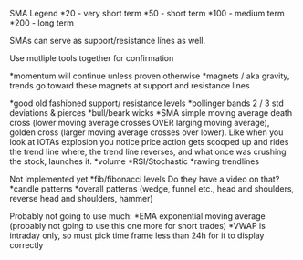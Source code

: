 
SMA Legend
*20 - very short term
*50 - short term
*100 - medium term
*200 - long term

SMAs can serve as support/resistance lines as well.

Use mutliple tools together for confirmation

*momentum will continue unless proven otherwise
*magnets / aka gravity, trends go toward these magnets at support and resistance lines

*good old fashioned support/ resistance levels
*bollinger bands 2 / 3 std deviations & pierces
*bull/beark wicks
*SMA simple moving average death cross (lower moving average crosses OVER larging moving average), golden cross (larger moving average crosses over lower). Like when you look at IOTAs explosion you notice price action gets scooped up and rides the trend line where, the trend line reverses, and what once was crushing the stock, launches it.
*volume
*RSI/Stochastic 
*rawing trendlines

Not implemented yet
*fib/fibonacci levels Do they have a video on that?
*candle patterns
*overall patterns (wedge, funnel etc., head and shoulders, reverse head and shoulders, hammer)

Probably not going to use much:
*EMA exponential moving average (probably not going to use this one more for short trades)
*VWAP is intraday only, so must pick time frame less than 24h for it  to display correctly
